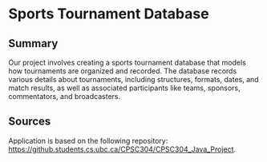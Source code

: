 # Sports Tournament Database

## Summary

Our project involves creating a sports tournament database that models how tournaments
are organized and recorded. The database records various details about tournaments, including
structures, formats, dates, and match results, as well as associated participants like teams, 
sponsors, commentators, and broadcasters.

## Sources
Application is based on the following repository: https://github.students.cs.ubc.ca/CPSC304/CPSC304_Java_Project.
